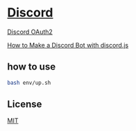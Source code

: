 # [Discord](https://www.npmjs.com/package/discord.js)

[Discord OAuth2](https://discord.com/oauth2/authorize?client_id=<CLIENT_ID>&scope=bot&permissions=412317350976)

[How to Make a Discord Bot with discord.js](https://www.youtube.com/playlist?list=PLRqwX-V7Uu6avBYxeBSwF48YhAnSn_sA4)

## how to use

```sh
bash env/up.sh
```

## License

[MIT](./LICENSE)

